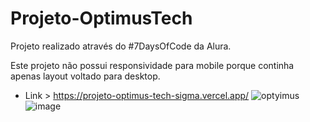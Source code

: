 # Projeto-OptimusTech
Projeto realizado através do #7DaysOfCode da Alura.

Este projeto não possui responsividade para mobile porque continha apenas layout voltado para desktop.
- Link > https://projeto-optimus-tech-sigma.vercel.app/
![optyimus](https://github.com/user-attachments/assets/1ff7fcff-1d7c-4be2-a808-2adefeb12c8b)
![image](https://github.com/user-attachments/assets/64132c29-211c-4b94-b2ac-28e26fa14755)

